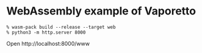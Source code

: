 # WebAssembly example of Vaporetto

```
% wasm-pack build --release --target web
% python3 -m http.server 8000
```

Open http://localhost:8000/www
